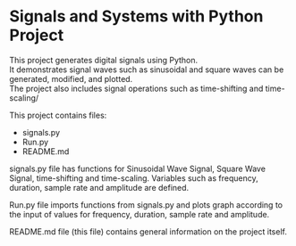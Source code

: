 # Signals and Systems with Python Project

This project generates digital signals using Python.  
It demonstrates signal waves such as sinusoidal and  square waves can be generated, modified, and plotted.  
The project also includes signal operations such as time-shifting and time-scaling/

This project contains files:
- signals.py
- Run.py
- README.md

signals.py file has functions for Sinusoidal Wave Signal, Square Wave Signal, time-shifting and time-scaling. Variables such as frequency, duration, sample rate and amplitude are defined. 

Run.py file imports functions from signals.py and plots graph according to the input of values for frequency, duration, sample rate and amplitude. 

README.md file (this file) contains general information on the project itself. 